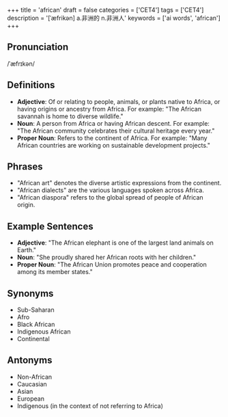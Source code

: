 +++
title = 'african'
draft = false
categories = ['CET4']
tags = ['CET4']
description = '[ˈæfrikən] a.非洲的 n.非洲人'
keywords = ['ai words', 'african']
+++

## Pronunciation
/ˈæfrɪkən/

## Definitions
- **Adjective**: Of or relating to people, animals, or plants native to Africa, or having origins or ancestry from Africa. For example: "The African savannah is home to diverse wildlife."
- **Noun**: A person from Africa or having African descent. For example: "The African community celebrates their cultural heritage every year."
- **Proper Noun**: Refers to the continent of Africa. For example: "Many African countries are working on sustainable development projects."

## Phrases
- "African art" denotes the diverse artistic expressions from the continent.
- "African dialects" are the various languages spoken across Africa.
- "African diaspora" refers to the global spread of people of African origin.

## Example Sentences
- **Adjective**: "The African elephant is one of the largest land animals on Earth."
- **Noun**: "She proudly shared her African roots with her children."
- **Proper Noun**: "The African Union promotes peace and cooperation among its member states."

## Synonyms
- Sub-Saharan
- Afro
- Black African
- Indigenous African
- Continental

## Antonyms
- Non-African
- Caucasian
- Asian
- European
- Indigenous (in the context of not referring to Africa)
